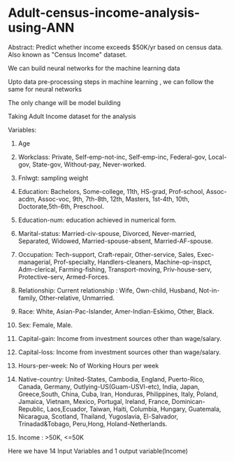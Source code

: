 # Adult-census-income-analysis-using-ANN
Abstract: Predict whether income exceeds $50K/yr based on census data. Also known as "Census Income" dataset.

We can build neural networks for the machine learning data

Upto data pre-processing steps in machine learning , we can follow the same for neural networks

The only change will be model building

Taking Adult Income dataset for the analysis

Variables:

1. Age

2. Workclass: Private, Self-emp-not-inc, Self-emp-inc, Federal-gov, Local-gov, State-gov, Without-pay, Never-worked.

3. Fnlwgt: sampling weight

4. Education: Bachelors, Some-college, 11th, HS-grad, Prof-school, Assoc-acdm, Assoc-voc, 9th, 7th-8th, 12th, Masters, 1st-4th, 10th, Doctorate,5th-6th, Preschool.

5. Education-num: education achieved in numerical form.

6. Marital-status: Married-civ-spouse, Divorced, Never-married, Separated, Widowed, Married-spouse-absent, Married-AF-spouse.

7. Occupation: Tech-support, Craft-repair, Other-service, Sales, Exec-managerial, Prof-specialty, Handlers-cleaners, Machine-op-inspct, Adm-clerical, Farming-fishing, Transport-moving, Priv-house-serv, Protective-serv, Armed-Forces.

8. Relationship: Current relationship : Wife, Own-child, Husband, Not-in-family, Other-relative, Unmarried.

9. Race: White, Asian-Pac-Islander, Amer-Indian-Eskimo, Other, Black.

10. Sex: Female, Male.

11. Capital-gain: Income from investment sources other than wage/salary.

12. Capital-loss: Income from investment sources other than wage/salary.

13. Hours-per-week: No of Working Hours per week

14. Native-country: United-States, Cambodia, England, Puerto-Rico, Canada, Germany, Outlying-US(Guam-USVI-etc), India, Japan, Greece,South, China, Cuba, Iran, Honduras, Philippines, Italy, Poland, Jamaica, Vietnam, Mexico, Portugal, Ireland, France, Dominican-Republic, Laos,Ecuador, Taiwan, Haiti, Columbia, Hungary, Guatemala, Nicaragua, Scotland, Thailand, Yugoslavia, El-Salvador, Trinadad&Tobago, Peru,Hong, Holand-Netherlands.

15. Income : >50K, <=50K

Here we have 14 Input Variables and 1 output variable(Income)

